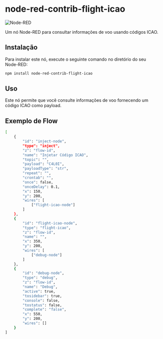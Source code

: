 # node-red-contrib-flight-icao

![Node-RED](https://img.shields.io/badge/node--red-icaonode-brightgreen)

Um nó Node-RED para consultar informações de voo usando códigos ICAO.

## Instalação

Para instalar este nó, execute o seguinte comando no diretório do seu Node-RED:
```bash
npm install node-red-contrib-flight-icao
```

## Uso
Este nó permite que você consulte informações de voo fornecendo um código ICAO como payload.

## Exemplo de Flow
```bash
[
    {
        "id": "inject-node",
        "type": "inject",
        "z": "flow-id",
        "name": "Injetar Código ICAO",
        "topic": "",
        "payload": "C4L0I",
        "payloadType": "str",
        "repeat": "",
        "crontab": "",
        "once": false,
        "onceDelay": 0.1,
        "x": 150,
        "y": 200,
        "wires": [
            ["flight-icao-node"]
        ]
    },
    {
        "id": "flight-icao-node",
        "type": "flight-icao",
        "z": "flow-id",
        "name": "",
        "x": 350,
        "y": 200,
        "wires": [
            ["debug-node"]
        ]
    },
    {
        "id": "debug-node",
        "type": "debug",
        "z": "flow-id",
        "name": "Debug",
        "active": true,
        "tosidebar": true,
        "console": false,
        "tostatus": false,
        "complete": "false",
        "x": 550,
        "y": 200,
        "wires": []
    }
]
```